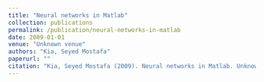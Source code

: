 ```yaml
---
title: "Neural networks in Matlab"
collection: publications
permalink: /publication/neural-networks-in-matlab
date: 2009-01-01
venue: "Unknown venue"
authors: "Kia, Seyed Mostafa"
paperurl: ""
citation: "Kia, Seyed Mostafa (2009). Neural networks in Matlab. Unknown venue."
---
```

